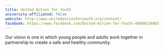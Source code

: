 ```yaml
---
title: United Action for Youth
university-affiliated: false
website: http://www.unitedactionforyouth.org/content/
facebook: https://www.facebook.com/United-Action-for-Youth-48886534083
---
```


Our vision is one in which young people and adults work together in partnership to create a safe and healthy community.
